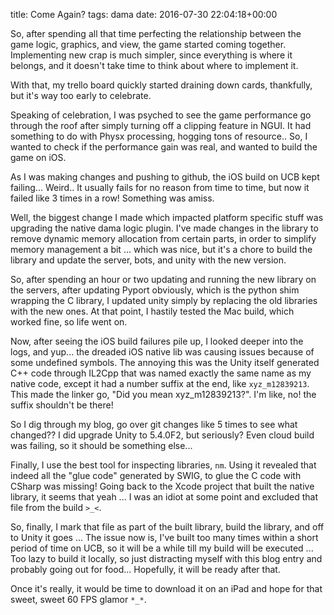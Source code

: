 title: Come Again?
tags: dama
date: 2016-07-30 22:04:18+00:00

So, after spending all that time perfecting the relationship between the game logic, graphics, and view, the game started coming together. Implementing new crap is much simpler, since everything is where it belongs, and it doesn't take time to think about where to implement it.

With that, my trello board quickly started draining down cards, thankfully, but it's way too early to celebrate.

Speaking of celebration, I was psyched to see the game performance go through the roof after simply turning off a clipping feature in NGUI. It had something to do with Physx processing, hogging tons of resource.. So, I wanted to check if the performance gain was real, and wanted to build the game on iOS.

As I was making changes and pushing to github, the iOS build on UCB kept failing... Weird.. It usually fails for no reason from time to time, but now it failed like 3 times in a row! Something was amiss.

Well, the biggest change I made which impacted platform specific stuff was upgrading the native dama logic plugin. I've made changes in the library to remove dynamic memory allocation from certain parts, in order to simplify memory management a bit ... which was nice, but it's a chore to build the library and update the server, bots, and unity with the new version.

So, after spending an hour or two updating and running the new library on the servers, after updating Pyport obviously, which is the python shim wrapping the C library, I updated unity simply by replacing the old libraries with the new ones. At that point, I hastily tested the Mac build, which worked fine, so life went on.

Now, after seeing the iOS build failures pile up, I looked deeper into the logs, and yup... the dreaded iOS native lib was causing issues because of some undefined symbols. The annoying this was the Unity itself generated C++ code through IL2Cpp that was named exactly the same name as my native code, except it had a number suffix at the end, like `xyz_m12839213`. This made the linker go, "Did you mean xyz_m12839213?". I'm like, no! the suffix shouldn't be there!

So I dig through my blog, go over git changes like 5 times to see what changed?? I did upgrade Unity to 5.4.0F2, but seriously? Even cloud build was failing, so it should be something else...

Finally, I use the best tool for inspecting libraries, `nm`. Using it revealed that indeed all the "glue code" generated by SWIG, to glue the C code with CSharp was missing! Going back to the Xcode project that built the native library, it seems that yeah ... I was an idiot at some point and excluded that file from the build `>_<`.

So, finally, I mark that file as part of the built library, build the library, and off to Unity it goes ... The issue now is, I've built too many times within a short period of time on UCB, so it will be a while till my build will be executed ... Too lazy to build it locally, so just distracting myself with this blog entry and probably going out for food... Hopefully, it will be ready after that.

Once it's really, it would be time to download it on an iPad and hope for that sweet, sweet 60 FPS glamor `*_*`.
